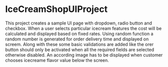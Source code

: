# IceCreamShopUIProject

This project creates a sample UI page with dropdown, radio button and checkbox. When a
user selects particular icecream features the cost will be calculated and displayed based on fixed rates.
Using random function a random number is generated for order delivery time and displayed on screem.
Along with these some basic validations are added like the orer button should only be activated when all the required fields are
selected otherwise disabled. An according image has to be displayed when customer chooses icecreame flavor value below the screen.
